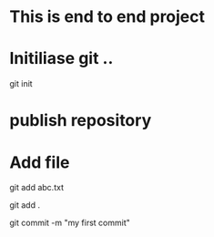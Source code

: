 # This is end to end project
# Initiliase git ..  
git init
# publish repository
# Add file
git add abc.txt

git add .

git commit -m "my first commit"